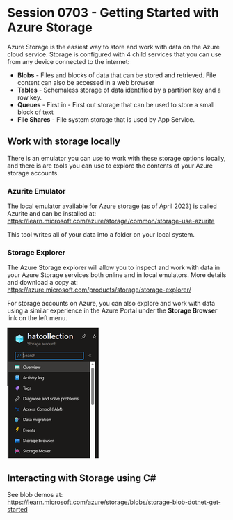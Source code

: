 # Session 0703 - Getting Started with Azure Storage

Azure Storage is the easiest way to store and work with data on the Azure cloud service.  Storage is configured with 4 child services that you can use from any device connected to the internet:

- **Blobs** - Files and blocks of data that can be stored and retrieved.  File content can also be accessed in a web browser
- **Tables** - Schemaless storage of data identified by a partition key and a row key.
- **Queues** - First in - First out storage that can be used to store a small block of text
- **File Shares** - File system storage that is used by App Service. 

## Work with storage locally

There is an emulator you can use to work with these storage options locally, and there is are tools you can use to explore the contents of your Azure storage accounts.

### Azurite Emulator

The local emulator available for Azure storage (as of April 2023) is called Azurite and can be installed at: https://learn.microsoft.com/azure/storage/common/storage-use-azurite  

This tool writes all of your data into a folder on your local system.

### Storage Explorer

The Azure Storage explorer will allow you to inspect and work with data in your Azure Storage services both online and in local emulators.  More details and download a copy at:  https://azure.microsoft.com/products/storage/storage-explorer/

For storage accounts on Azure, you can also explore and work with data using a similar experience in the Azure Portal under the **Storage Browser** link on the left menu.

![Storage Browser](img/portal-storagebrowser.PNG)

## Interacting with Storage using C#

See blob demos at: https://learn.microsoft.com/azure/storage/blobs/storage-blob-dotnet-get-started